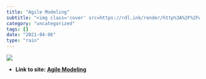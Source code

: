 ```yaml
---
title: "Agile Modeling"
subtitle: "<img class='cover' src=https://rdl.ink/render/http%3A%2F%2Fwww.agilemodeling.com>"
category: "uncategorized"
tags: []
date: "2021-04-06"
type: "rain"
---
```

<img class="cover" src=https://rdl.ink/render/http%3A%2F%2Fwww.agilemodeling.com>


* **Link to site:** **[Agile Modeling](http://www.agilemodeling.com)**